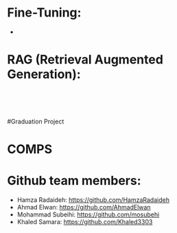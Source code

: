 # Fine-Tuning:
-

# RAG (Retrieval Augmented Generation):


<br>
<br>
<br>


#Graduation Project 

# COMPS

# Github team members:

- Hamza Radaideh: https://github.com/HamzaRadaideh
- Ahmad Elwan: https://github.com/AhmadElwan
- Mohammad Subeihi: https://github.com/mosubehi
- Khaled Samara: https://github.com/Khaled3303


